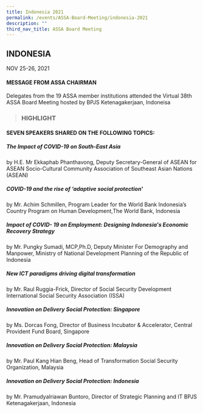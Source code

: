 ```yaml
---
title: Indonesia 2021
permalink: /events/ASSA-Board-Meeting/indonesia-2021
description: ""
third_nav_title: ASSA Board Meeting
---
```

## INDONESIA
NOV 25-26, 2021
#### MESSAGE FROM ASSA CHAIRMAN
Delegates from the 19 ASSA member institutions attended the Virtual 38th ASSA Board Meeting hosted by BPJS Ketenagakerjaan, Indoneisa

> ### HIGHLIGHT
#### SEVEN SPEAKERS SHARED ON THE FOLLOWING TOPICS:

##### The Impact of COVID-19 on South-East Asia
by H.E. Mr Ekkaphab Phanthavong, Deputy Secretary-General of ASEAN for ASEAN Socio-Cultural Community Association of Southeast Asian Nations (ASEAN)

##### COVID-19 and the rise of ‘adaptive social protection'
by Mr. Achim Schmillen, Program Leader for the World Bank Indonesia’s Country Program on Human Development,The World Bank, Indonesia

##### Impact of COVID- 19 on Employment: Designing Indonesia's Economic Recovery Strategy
by Mr. Pungky Sumadi, MCP,Ph.D, Deputy Minister For Demography and Manpower, Ministry of National Development Planning of the Republic of Indonesia

##### New ICT paradigms driving digital transformation
by Mr. Raul Ruggia-Frick, Director of Social Security Development International Social Security Association (ISSA)

##### Innovation on Delivery Social Protection: Singapore
by Ms. Dorcas Fong, Director of Business Incubator & Accelerator, Central Provident Fund Board, Singapore

##### Innovation on Delivery Social Protection: Malaysia
by Mr. Paul Kang Hian Beng, Head of Transformation Social Security Organization, Malaysia

##### Innovation on Delivery Social Protection: Indonesia
by Mr. PramudyaIriawan Buntoro, Director of Strategic Planning and IT BPJS Ketenagakerjaan, Indonesia
